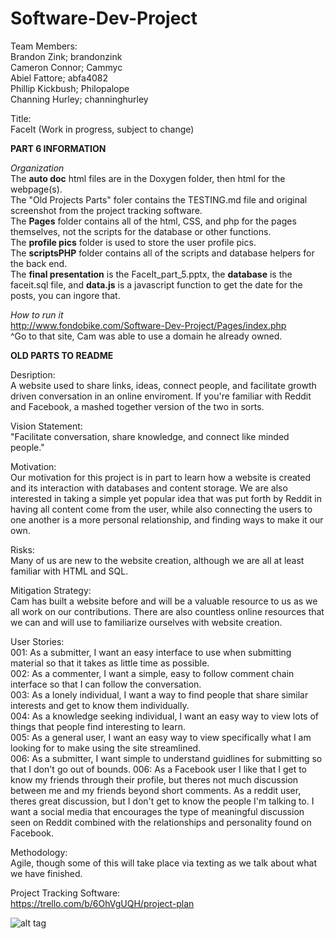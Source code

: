 # Software-Dev-Project

Team Members:  
Brandon Zink; brandonzink  
Cameron Connor; Cammyc  
Abiel Fattore; abfa4082  
Phillip Kickbush; Philopalope  
Channing Hurley; channinghurley  
  
Title:  
FaceIt (Work in progress, subject to change)  
  
**PART 6 INFORMATION**  
  
*Organization*  
The **auto doc** html files are in the Doxygen folder, then html for the webpage(s).  
The "Old Projects Parts" foler contains the TESTING.md file and original screenshot from the
project tracking software.  
The **Pages** folder contains all of the html, CSS, and php for the pages themselves, not the
scripts for the database or other functions.  
The **profile pics** folder is used to store the user profile pics.  
The **scriptsPHP** folder contains all of the scripts and database helpers for the back end.  
The **final presentation** is the FaceIt_part_5.pptx, the **database** is the faceit.sql file,
and **data.js** is a javascript function to get the date for the posts, you can ingore that.  
  
  
*How to run it*  
http://www.fondobike.com/Software-Dev-Project/Pages/index.php  
^Go to that site, Cam was able to use a domain he already owned.  
    
    
    
    
    
    
    
    
    
    
    
    
    
    
    
    
    
**OLD PARTS TO README**  
    
Desription:  
A website used to share links, ideas, connect people, and facilitate growth driven conversation in an online enviroment. If you're familiar with Reddit and Facebook, a mashed together version of the two in sorts.  
  
Vision Statement:  
"Facilitate conversation, share knowledge, and connect like minded people."

Motivation:  
Our motivation for this project is in part to learn how a website is created and its interaction with databases and content storage. We are also interested in taking a simple yet popular idea that was put forth by Reddit in having all content come from the user, while also connecting the users to one another is a more personal relationship, and finding ways to make it our own. 

Risks:  
Many of us are new to the website creation, although we are all at least familiar with HTML and SQL. 

Mitigation Strategy:  
Cam has built a website before and will be a valuable resource to us as we all work on our contributions. There are also countless online resources that we can and will use to familiarize ourselves with website creation. 
  
User Stories:  
001: As a submitter, I want an easy interface to use when submitting material so that it takes as little time as possible.  
002: As a commenter, I want a simple, easy to follow comment chain interface so that I can follow the conversation.  
003: As a lonely individual, I want a way to find people that share similar interests and get to know them individually.  
004: As a knowledge seeking individual, I want an easy way to view lots of things that people find interesting to learn.  
005: As a general user, I want an easy way to view specifically what I am looking for to make using the site streamlined.  
006: As a submitter, I want simple to understand guidlines for submitting so that I don't go out of bounds.
006: As a Facebook user I like that I get to know my friends through their profile, but theres not much discussion between me and my friends beyond short comments. As a reddit user, theres great discussion, but I don't get to know the people I'm talking to. I want a social media that encourages the type of meaningful discussion seen on Reddit combined with the relationships and personality found on Facebook.
  
Methodology:  
Agile, though some of this will take place via texting as we talk about what we have finished.  

Project Tracking Software:  
https://trello.com/b/6OhVgUQH/project-plan

![alt tag](https://raw.githubusercontent.com/brandonzink/Software-Dev-Project/master/Screen%20Shot%202017-02-16%20at%205.30.05%20PM.png)



